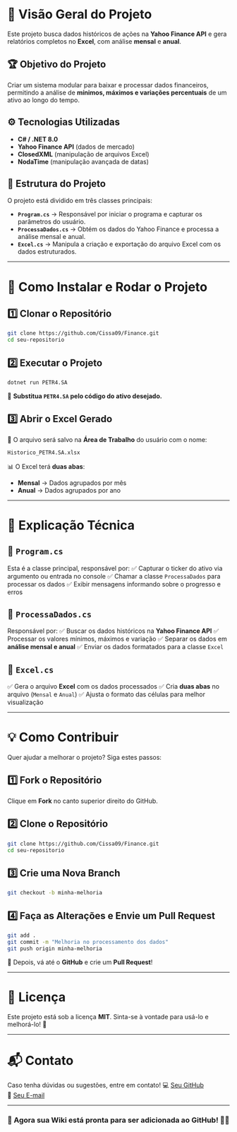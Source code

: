 # 📌 Visão Geral do Projeto

Este projeto busca dados históricos de ações na **Yahoo Finance API** e gera relatórios completos no **Excel**, com análise **mensal** e **anual**.

## 🏆 Objetivo do Projeto
Criar um sistema modular para baixar e processar dados financeiros, permitindo a análise de **mínimos, máximos e variações percentuais** de um ativo ao longo do tempo.

## ⚙️ Tecnologias Utilizadas
- **C# / .NET 8.0**
- **Yahoo Finance API** (dados de mercado)
- **ClosedXML** (manipulação de arquivos Excel)
- **NodaTime** (manipulação avançada de datas)

## 📂 Estrutura do Projeto

O projeto está dividido em três classes principais:
- **`Program.cs`** → Responsável por iniciar o programa e capturar os parâmetros do usuário.
- **`ProcessaDados.cs`** → Obtém os dados do Yahoo Finance e processa a análise mensal e anual.
- **`Excel.cs`** → Manipula a criação e exportação do arquivo Excel com os dados estruturados.

---

# 🚀 Como Instalar e Rodar o Projeto

## 1️⃣ Clonar o Repositório
```sh
git clone https://github.com/Cissa09/Finance.git
cd seu-repositorio
```

## 2️⃣ Executar o Projeto
```sh
dotnet run PETR4.SA
```
🔹 **Substitua `PETR4.SA` pelo código do ativo desejado.**

## 3️⃣ Abrir o Excel Gerado
📂 O arquivo será salvo na **Área de Trabalho** do usuário com o nome:
```sh
Historico_PETR4.SA.xlsx
```
📊 O Excel terá **duas abas**:
- **Mensal** → Dados agrupados por mês
- **Anual** → Dados agrupados por ano

---

# 📖 Explicação Técnica

## 📌 `Program.cs`
Esta é a classe principal, responsável por:
✅ Capturar o ticker do ativo via argumento ou entrada no console
✅ Chamar a classe `ProcessaDados` para processar os dados
✅ Exibir mensagens informando sobre o progresso e erros

## 📌 `ProcessaDados.cs`
Responsável por:
✅ Buscar os dados históricos na **Yahoo Finance API**
✅ Processar os valores mínimos, máximos e variação
✅ Separar os dados em **análise mensal e anual**
✅ Enviar os dados formatados para a classe `Excel`

## 📌 `Excel.cs`
✅ Gera o arquivo **Excel** com os dados processados
✅ Cria **duas abas** no arquivo (`Mensal` e `Anual`)
✅ Ajusta o formato das células para melhor visualização

---

# 💡 Como Contribuir
Quer ajudar a melhorar o projeto? Siga estes passos:

## 1️⃣ Fork o Repositório
Clique em **Fork** no canto superior direito do GitHub.

## 2️⃣ Clone o Repositório
```sh
git clone https://github.com/Cissa09/Finance.git
cd seu-repositorio
```

## 3️⃣ Crie uma Nova Branch
```sh
git checkout -b minha-melhoria
```

## 4️⃣ Faça as Alterações e Envie um Pull Request
```sh
git add .
git commit -m "Melhoria no processamento dos dados"
git push origin minha-melhoria
```
🔹 Depois, vá até o **GitHub** e crie um **Pull Request**!

---

# 📜 Licença
Este projeto está sob a licença **MIT**. Sinta-se à vontade para usá-lo e melhorá-lo! 🚀

---

# 📬 Contato
Caso tenha dúvidas ou sugestões, entre em contato!
💻 [Seu GitHub](https://github.com/cissa09)  
📧 [Seu E-mail](mailto:cicero.viganon@hotmail.com)  

---

### 🎯 Agora sua Wiki está pronta para ser adicionada ao GitHub! 🚀📖

